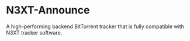 # N3XT-Announce
A high-performing backend BitTorrent tracker that is fully compatible with N3XT tracker software.

